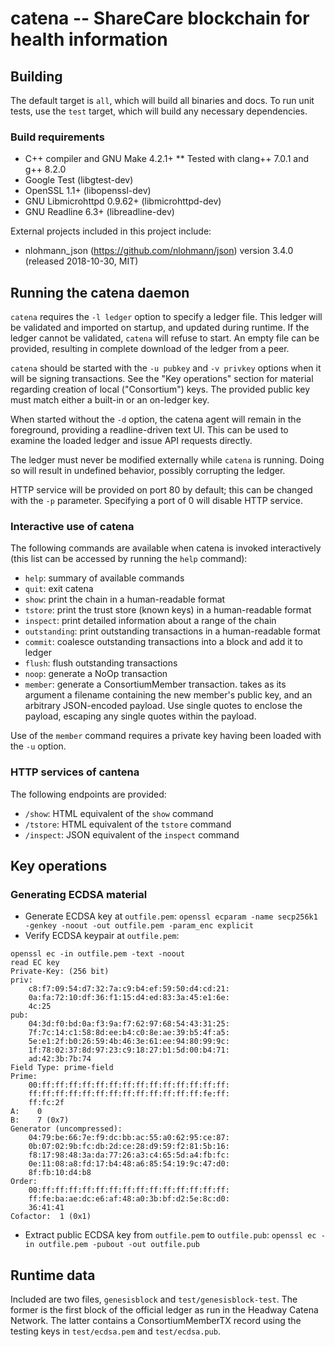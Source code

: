 # catena -- ShareCare blockchain for health information

## Building

The default target is `all`, which will build all binaries and docs. To run
unit tests, use the `test` target, which will build any necessary dependencies.

### Build requirements

* C++ compiler and GNU Make 4.2.1+
** Tested with clang++ 7.0.1 and g++ 8.2.0
* Google Test (libgtest-dev)
* OpenSSL 1.1+ (libopenssl-dev)
* GNU Libmicrohttpd 0.9.62+ (libmicrohttpd-dev)
* GNU Readline 6.3+ (libreadline-dev)

External projects included in this project include:

* nlohmann\_json (https://github.com/nlohmann/json) version 3.4.0 (released 2018-10-30, MIT)

## Running the catena daemon

`catena` requires the `-l ledger` option to specify a ledger file. This ledger
will be validated and imported on startup, and updated during runtime. If the
ledger cannot be validated, `catena` will refuse to start. An empty file can be
provided, resulting in complete download of the ledger from a peer.

`catena` should be started with the `-u pubkey` and `-v privkey` options when
it will be signing transactions. See the "Key operations" section for material
regarding creation of local ("Consortium") keys. The provided public key must
match either a built-in or an on-ledger key.

When started without the `-d` option, the catena agent will remain in the
foreground, providing a readline-driven text UI. This can be used to examine
the loaded ledger and issue API requests directly.

The ledger must never be modified externally while `catena` is running. Doing
so will result in undefined behavior, possibly corrupting the ledger.

HTTP service will be provided on port 80 by default; this can be changed with
the `-p` parameter. Specifying a port of 0 will disable HTTP service.

### Interactive use of catena

The following commands are available when catena is invoked interactively (this
list can be accessed by running the `help` command):

* `help`: summary of available commands
* `quit`: exit catena
* `show`: print the chain in a human-readable format
* `tstore`: print the trust store (known keys) in a human-readable format
* `inspect`: print detailed information about a range of the chain
* `outstanding`: print outstanding transactions in a human-readable format
* `commit`: coalesce outstanding transactions into a block and add it to ledger
* `flush`: flush outstanding transactions
* `noop`: generate a NoOp transaction
* `member`: generate a ConsortiumMember transaction. takes as its argument a
filename containing the new member's public key, and an arbitrary JSON-encoded
payload. Use single quotes to enclose the payload, escaping any single quotes
within the payload.

Use of the `member` command requires a private key having been loaded with the
`-u` option.

### HTTP services of cantena

The following endpoints are provided:

* `/show`: HTML equivalent of the `show` command
* `/tstore`: HTML equivalent of the `tstore` command
* `/inspect`: JSON equivalent of the `inspect` command

## Key operations

### Generating ECDSA material

* Generate ECDSA key at `outfile.pem`: `openssl ecparam -name secp256k1 -genkey -noout -out outfile.pem -param_enc explicit`
* Verify ECDSA keypair at `outfile.pem`:
```
openssl ec -in outfile.pem -text -noout
read EC key
Private-Key: (256 bit)
priv:
    c8:f7:09:54:d7:32:7a:c9:b4:ef:59:50:d4:cd:21:
    0a:fa:72:10:df:36:f1:15:d4:ed:83:3a:45:e1:6e:
    4c:25
pub:
    04:3d:f0:bd:0a:f3:9a:f7:62:97:68:54:43:31:25:
    7f:7c:14:c1:58:8d:ee:b4:c0:8e:ae:39:b5:4f:a5:
    5e:e1:2f:b0:26:59:4b:46:3e:61:ee:94:80:99:9c:
    1f:78:02:37:8d:97:23:c9:18:27:b1:5d:00:b4:71:
    ad:42:3b:7b:74
Field Type: prime-field
Prime:
    00:ff:ff:ff:ff:ff:ff:ff:ff:ff:ff:ff:ff:ff:ff:
    ff:ff:ff:ff:ff:ff:ff:ff:ff:ff:ff:ff:ff:fe:ff:
    ff:fc:2f
A:    0
B:    7 (0x7)
Generator (uncompressed):
    04:79:be:66:7e:f9:dc:bb:ac:55:a0:62:95:ce:87:
    0b:07:02:9b:fc:db:2d:ce:28:d9:59:f2:81:5b:16:
    f8:17:98:48:3a:da:77:26:a3:c4:65:5d:a4:fb:fc:
    0e:11:08:a8:fd:17:b4:48:a6:85:54:19:9c:47:d0:
    8f:fb:10:d4:b8
Order:
    00:ff:ff:ff:ff:ff:ff:ff:ff:ff:ff:ff:ff:ff:ff:
    ff:fe:ba:ae:dc:e6:af:48:a0:3b:bf:d2:5e:8c:d0:
    36:41:41
Cofactor:  1 (0x1)
```
* Extract public ECDSA key from `outfile.pem` to `outfile.pub`: `openssl ec -in outfile.pem -pubout -out outfile.pub`

## Runtime data

Included are two files, `genesisblock` and `test/genesisblock-test`. The former
is the first block of the official ledger as run in the Headway Catena Network.
The latter contains a ConsortiumMemberTX record using the testing keys in
`test/ecdsa.pem` and `test/ecdsa.pub`.
